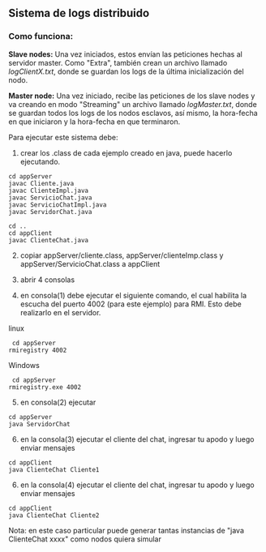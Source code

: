 ## Sistema de logs distribuido

### **Como funciona**:
**Slave nodes:** Una vez iniciados, estos envían las peticiones hechas al servidor master. Como "Extra", también crean un archivo llamado *logClientX.txt*, donde se guardan los logs de la última inicialización del nodo.


**Master node:** Una vez iniciado, recibe las peticiones de los slave nodes y va creando en modo "Streaming" un archivo llamado *logMaster.txt*, donde se guardan todos los logs de los nodos esclavos, así mismo, la hora-fecha en que iniciaron y la hora-fecha en que terminaron.





Para ejecutar este sistema debe:

1) crear los .class de cada ejemplo creado en java, puede hacerlo ejecutando.

```
cd appServer
javac Cliente.java
javac ClienteImpl.java
javac ServicioChat.java
javac ServicioChatImpl.java
javac ServidorChat.java

cd ..
cd appClient
javac ClienteChat.java
```

2) copiar appServer/cliente.class, appServer/clienteImp.class y appServer/ServicioChat.class a appClient


3) abrir 4 consolas

4) en consola(1) debe ejecutar el siguiente comando, el cual habilita la escucha del puerto 4002 (para este ejemplo) para RMI. Esto debe realizarlo en el servidor.

linux
```
 cd appServer
rmiregistry 4002
```

Windows
```
 cd appServer
rmiregistry.exe 4002
```
5) en consola(2) ejecutar

```
cd appServer
java ServidorChat
```

6) en la consola(3) ejecutar el cliente del chat, ingresar tu apodo y luego enviar mensajes

```
cd appClient
java ClienteChat Cliente1
```
6) en la consola(4) ejecutar el cliente del chat, ingresar tu apodo y luego enviar mensajes

```
cd appClient
java ClienteChat Cliente2
```

Nota: en este caso particular puede generar tantas instancias de "java ClienteChat xxxx" como nodos quiera simular

